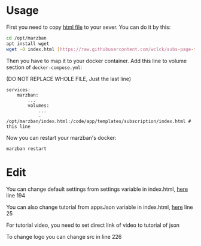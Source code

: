 # Usage

First you need to copy [html file](https://raw.githubusercontent.com/wclck/infra/refs/heads/main/sub-page/index.html) to your sever. You can do it by this:

```bash
cd /opt/marzban
apt install wget
wget -O index.html [https://raw.githubusercontent.com/wclck/subs-page-template/refs/heads/main/index.html](https://raw.githubusercontent.com/wclck/infra/refs/heads/main/sub-page/index.html
```

Then you have to map it to your docker container. Add this line to volume section of `docker-compose.yml`:

(DO NOT REPLACE WHOLE FILE, Just the last line)
```docker
services:
    marzban:
        ...
        volumes:
            ...
            - /opt/marzban/index.html:/code/app/templates/subscription/index.html # this line
```

Now you can restart your marzban's docker:
```
marzban restart
```

# Edit

You can change default settings from settings variable in index.html, [here](https://github.com/wclck/infra/blob/6ea7a078837c01da9370e25f78f722170847a6e4/sub-page/index.html#L194) line 194

You can also change tutorial from appsJson variable in index.html, [here](https://github.com/wclck/infra/blob/6ea7a078837c01da9370e25f78f722170847a6e4/sub-page/index.html#L25) line 25

For tutorial video, you need to set direct link of video to tutorial of json

To change logo you can change src in line 226

